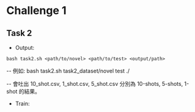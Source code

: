 # Challenge 1

## Task 2 

- Output:
```
bash task2.sh <path/to/novel> <path/to/test> <output/path>
```
-- 例如: bash task2.sh task2_dataset/novel test ./

-- 會吐出 10_shot.csv, 1_shot.csv, 5_shot.csv 分別為 10-shots, 5-shots, 1-shot 的結果。

- Train:

